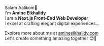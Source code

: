 Salam Aalikom👋   
I'm **Amine Elkhalidy**   
I am a **Next.js Front-End Web Developer**   
I excel at crafting elegant digital experiences...   


Explore more about me at [amineelkhalidy.com](https://www.amineelkhalidy.com)   
Let's create something amazing together 😊🚀

   




